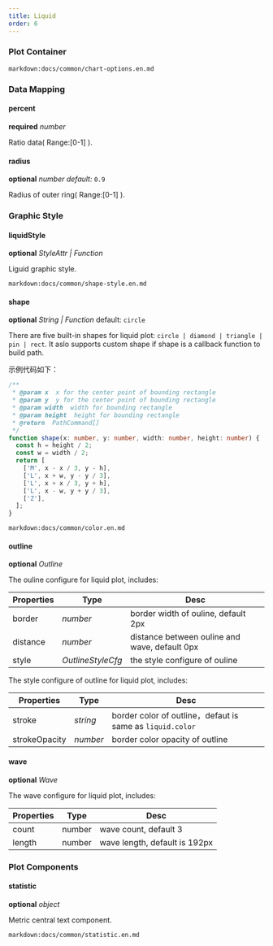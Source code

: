 ```yaml
---
title: Liquid
order: 6
---
```


### Plot Container

`markdown:docs/common/chart-options.en.md`

### Data Mapping

#### percent

<description>**required** _number_</description>

Ratio data( Range:[0-1] ).

#### radius

<description>**optional** _number_ _default:_ `0.9`</description>

Radius of outer ring( Range:[0-1] ).

### Graphic Style

#### liquidStyle

<description>**optional** _StyleAttr | Function_</description>

Liguid graphic style.

`markdown:docs/common/shape-style.en.md`

#### shape

<description>**optional** _String | Function_ default: `circle`</description>

There are five built-in shapes for liquid plot: `circle | diamond | triangle | pin | rect`. It aslo supports custom shape if shape is a callback function to build path.

示例代码如下：

```ts
/**
 * @param x  x for the center point of bounding rectangle
 * @param y  y for the center point of bounding rectangle
 * @param width  width for bounding rectangle
 * @param height  height for bounding rectangle
 * @return  PathCommand[]
 */
function shape(x: number, y: number, width: number, height: number) {
  const h = height / 2;
  const w = width / 2;
  return [
    ['M', x - x / 3, y - h],
    ['L', x + w, y - y / 3],
    ['L', x + x / 3, y + h],
    ['L', x - w, y + y / 3],
    ['Z'],
  ];
}
```

`markdown:docs/common/color.en.md`

#### outline

<description>**optional** _Outline_</description>

The ouline configure for liquid plot, includes:

| Properties | Type              | Desc                                          |
| ---------- | ----------------- | --------------------------------------------- |
| border     | _number_          | border width of ouline, default 2px           |
| distance   | _number_          | distance between ouline and wave, default 0px |
| style      | _OutlineStyleCfg_ | the style configure of ouline                 |

The style configure of outline for liquid plot, includes:

| Properties    | Type     | Desc                                                      |
| ------------- | -------- | --------------------------------------------------------- |
| stroke        | _string_ | border color of outline，defaut is same as `liquid.color` |
| strokeOpacity | _number_ | border color opacity of outline                           |

#### wave

<description>**optional** _Wave_</description>

The wave configure for liquid plot, includes:

| Properties | Type   | Desc                          |
| ---------- | ------ | ----------------------------- |
| count      | number | wave count, default 3         |
| length     | number | wave length, default is 192px |

### Plot Components

#### statistic

<description>**optional** _object_</description>

Metric central text component.

`markdown:docs/common/statistic.en.md`
